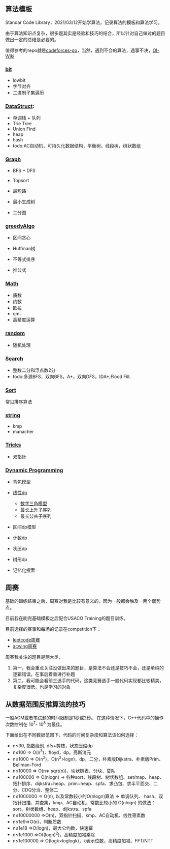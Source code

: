 ## 算法模板

Standar Code Library，2021/03/12开始学算法，记录算法的模板和算法学习。

由于算法知识点复杂，很多题其实是经验和技巧的结合，所以针对自己做过的题目做出一定的总结是必要的。

值得参考的repo就是[codeforces-go](https://github.com/EndlessCheng/codeforces-go)，当然，遇到不会的算法，遇事不决，[OI-Wiki](https://oi-wiki.org/)

### [bit](SCL/Bit/)

+ lowbit
+ 字节对齐
+ 二进制子集遍历

### [DataStruct](SCL/Datastruct/):

+ 单调栈 + 队列
+ Trie Tree
+ Union Find
+ heap
+ hash
+ todo:AC自动机，可持久化数据结构，平衡树，线段树，树状数组

### [Graph](SCL/Graph/)

+ BFS + DFS

+ Topsort

+ 最短路

+ 最小生成树

+ 二分图

### [greedyAlgo](SCL/greedyAlgorithm/)

+ 区间贪心

+ Huffman树

+ 不等式排序

+ 推公式

### [Math](SCL/Math/)

+ 质数
+ 约数
+ 欧拉
+ qmi
+ 高精度运算

### [random](SCL/Random/)

+ 随机处理

### [Search](SCL/Search/)

+ 整数二分和浮点数2分
+ todo:多源BFS，双向BFS，A*，双向DFS，IDA\*,Flood Fill.

### [Sort](SCL/Sort/)

常见排序算法

### [string](SCL/String/)

+ kmp
+ manacher

### [Tricks](SCL/Tricks/)

+ 双指针

### [Dynamic Programming](SCL/DynamicProgramming)

+ 背包模型
+ [线性dp]()
    + [数字三角模型]()
    + [最长上升子序列]()
    + 最长公共子序列
    
+ 区间dp模型
+ 计数dp
+ 状压dp
+ 树形dp
+ 记忆化搜索

## 周赛

基础的训练结束之后，周赛对我是比较有意义的，因为一般都会触及一两个弱势点。

目前我在刷完基础模板之后配合USACO Training的题目训练。

目前选择的赛事和每场的记录在competition下：

+ [leetcode周赛]()
+ [acwing周赛]()

周赛我关注的题目是两大类，

1. 第一，我会重点关注没做出来的题目，是算法不会还是技巧不会，还是单纯的逻辑错误。在事后着重进行补题
2. 第二，我可能会看前三选手的代码，这类竞赛选手一般代码实现都比较精美，复杂度很低，也是学习的对象


## 从数据范围反推算法的技巧

一般ACM或者笔试题的时间限制是1秒或2秒。
在这种情况下，C++代码中的操作次数控制在 10<sup>7</sup>- 10<sup>8</sup> 为最佳。

下面给出在不同数据范围下，代码的时间复杂度和算法该如何选择：

- n≤30, 指数级别, dfs+剪枝，状态压缩dp
- n≤100 => O(n<sup>3</sup>)，floyd，dp，高斯消元
- n≤1000 => O(n<sup>2</sup>)，O(n<sup>2</sup>>logn)，dp，二分，朴素版Dijkstra、朴素版Prim、Bellman-Ford
- n≤10000 => O(n∗ sqrt(n))，块状链表、分块、莫队
- n≤100000 => O(nlogn) => 各种sort，线段树、树状数组、set/map、heap、拓扑排序、dijkstra+heap、prim+heap、spfa、求凸包、求半平面交、二分、CDQ分治、整体二
- n≤1000000 => O(n), 以及常数较小的O(nlogn)算法 => 单调队列、 hash、双指针扫描、并查集，kmp、AC自动机，常数比较小的 O(nlogn) 的做法：sort、树状数组、heap、dijkstra、spfa
- n≤10000000 =>O(n)，双指针扫描、kmp、AC自动机、线性筛素数
- n≤1e9=>O(n)，判断质数
- n≤1e18 =>O(logn)，最大公约数，快速幂
- n≤1e1000 =>O((logn)<sup>2</sup>)，高精度加减乘除
- n≤1e100000 => O(logk×loglogk)，k表示位数，高精度加减、FFT/NTT
